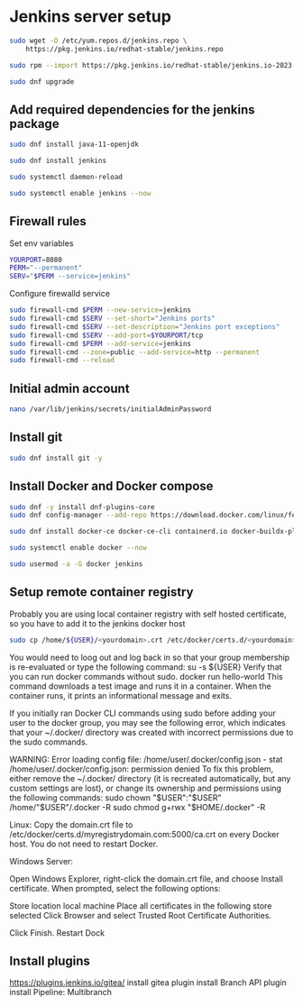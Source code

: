 # Jenkins server setup

```bash
sudo wget -O /etc/yum.repos.d/jenkins.repo \
    https://pkg.jenkins.io/redhat-stable/jenkins.repo
```

```bash
sudo rpm --import https://pkg.jenkins.io/redhat-stable/jenkins.io-2023.key
```

```bash
sudo dnf upgrade
```

## Add required dependencies for the jenkins package

```bash
sudo dnf install java-11-openjdk
```

```bash
sudo dnf install jenkins
```

```bash
sudo systemctl daemon-reload
```

```bash
sudo systemctl enable jenkins --now
```

## Firewall rules

Set env variables

```bash
YOURPORT=8080
PERM="--permanent"
SERV="$PERM --service=jenkins"
```

Configure firewalld service

```bash
sudo firewall-cmd $PERM --new-service=jenkins
sudo firewall-cmd $SERV --set-short="Jenkins ports"
sudo firewall-cmd $SERV --set-description="Jenkins port exceptions"
sudo firewall-cmd $SERV --add-port=$YOURPORT/tcp
sudo firewall-cmd $PERM --add-service=jenkins
sudo firewall-cmd --zone=public --add-service=http --permanent
sudo firewall-cmd --reload
```

## Initial admin account

```bash
nano /var/lib/jenkins/secrets/initialAdminPassword
```

##  Install git

```bash
sudo dnf install git -y
```

## Install Docker and Docker compose

```bash
sudo dnf -y install dnf-plugins-core
sudo dnf config-manager --add-repo https://download.docker.com/linux/fedora/docker-ce.repo
```

```bash
sudo dnf install docker-ce docker-ce-cli containerd.io docker-buildx-plugin docker-compose-plugin
```

```bash
sudo systemctl enable docker --now
```

```bash
sudo usermod -a -G docker jenkins
```

## Setup remote container registry

Probably you are using local container registry with self hosted certificate, so you have to add it to the jenkins docker host

```bash
sudo cp /home/${USER}/<yourdomain>.crt /etc/docker/certs.d/<yourdomain>/ca.crt
```


You would need to loog out and log back in so that your group membership is re-evaluated or type the following command:
su -s ${USER}
Verify that you can run docker commands without sudo.
docker run hello-world
This command downloads a test image and runs it in a container. When the container runs, it prints an informational message and exits.

If you initially ran Docker CLI commands using sudo before adding your user to the docker group, you may see the following error, which indicates that your ~/.docker/ directory was created with incorrect permissions due to the sudo commands.

WARNING: Error loading config file: /home/user/.docker/config.json -
stat /home/user/.docker/config.json: permission denied
To fix this problem, either remove the ~/.docker/ directory (it is recreated automatically, but any custom settings are lost), or change its ownership and permissions using the following commands:
sudo chown "$USER":"$USER" /home/"$USER"/.docker -R
sudo chmod g+rwx "$HOME/.docker" -R

Linux: Copy the domain.crt file to /etc/docker/certs.d/myregistrydomain.com:5000/ca.crt on every Docker host. You do not need to restart Docker.

Windows Server:

Open Windows Explorer, right-click the domain.crt file, and choose Install certificate. When prompted, select the following options:

Store location	local machine
Place all certificates in the following store	selected
Click Browser and select Trusted Root Certificate Authorities.

Click Finish. Restart Dock


## Install plugins
https://plugins.jenkins.io/gitea/
install gitea plugin
install Branch API plugin
install Pipeline: Multibranch


